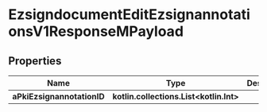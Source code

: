 
# EzsigndocumentEditEzsignannotationsV1ResponseMPayload

## Properties
| Name | Type | Description | Notes |
| ------------ | ------------- | ------------- | ------------- |
| **aPkiEzsignannotationID** | **kotlin.collections.List&lt;kotlin.Int&gt;** |  |  |



